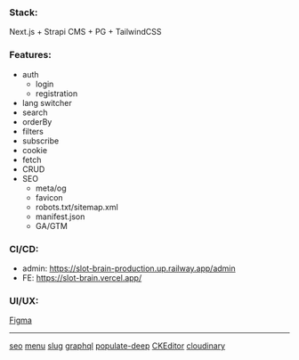 ### Stack:

Next.js + Strapi CMS + PG + TailwindCSS

### Features:

- auth
  - login
  - registration
- lang switcher
- search
- orderBy
- filters
- subscribe
- cookie
- fetch
- CRUD
- SEO
  - meta/og
  - favicon
  - robots.txt/sitemap.xml
  - manifest.json
  - GA/GTM

### CI/CD:

- admin: https://slot-brain-production.up.railway.app/admin
- FE: https://slot-brain.vercel.app/

### UI/UX:

[Figma](<https://www.figma.com/file/blvc4FqtqX8tgoutsvkiqe/Casino-%2F-6.02.24-(Copy)?type=design&node-id=0-1&mode=design&t=vy9VfdADbTB2p4Vd-0>)

---

[seo](https://market.strapi.io/plugins/@strapi-plugin-seo)
[menu](https://market.strapi.io/plugins/strapi-plugin-menus)
[slug](https://market.strapi.io/plugins/strapi-plugin-slugify)
[graphql](https://market.strapi.io/plugins/@strapi-plugin-graphql)
[populate-deep](https://www.npmjs.com/package/strapi-plugin-populate-deep)
[CKEditor](https://market.strapi.io/plugins/@_sh-strapi-plugin-ckeditor#install-now-section)
[cloudinary](https://market.strapi.io/providers/@strapi-provider-upload-cloudinary#install-now-section)

